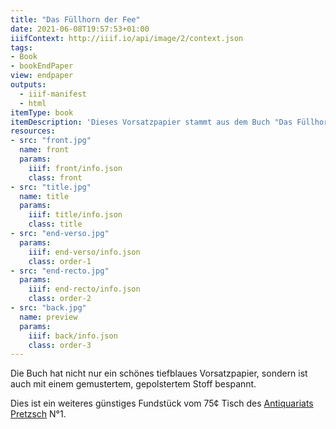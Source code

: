 ```yaml
---
title: "Das Füllhorn der Fee"
date: 2021-06-08T19:57:53+01:00
iiifContext: http://iiif.io/api/image/2/context.json
tags:
- Book
- bookEndPaper
view: endpaper
outputs:
  - iiif-manifest
  - html
itemType: book
itemDescription: 'Dieses Vorsatzpapier stammt aus dem Buch "Das Füllhorn der Fee" von Jeannot Emil von Grotthuß, 5. Auflage, erschienen ca. 1918 bei Greiner & Pfeiffer, Stuttgart. <a class="worldcat" href="http://www.worldcat.org/oclc/256827328">&nbsp;</a>'
resources:
- src: "front.jpg"
  name: front
  params:
    iiif: front/info.json
    class: front
- src: "title.jpg"
  name: title
  params:
    iiif: title/info.json
    class: title
- src: "end-verso.jpg"
  params:
    iiif: end-verso/info.json
    class: order-1
- src: "end-recto.jpg"
  params:
    iiif: end-recto/info.json
    class: order-2
- src: "back.jpg"
  name: preview
  params:
    iiif: back/info.json
    class: order-3
---
```


Die Buch hat nicht nur ein schönes tiefblaues Vorsatzpapier, sondern ist auch mit einem gemustertem, gepolstertem Stoff bespannt.
<!--more-->
Dies ist ein weiteres günstiges Fundstück vom 75¢ Tisch des [Antiquariats Pretzsch](https://antiquariat-pretzsch.de/) N°1.
